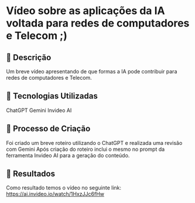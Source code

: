 # Vídeo sobre as aplicações da IA voltada para redes de computadores e Telecom ;)

## 📒 Descrição
Um breve vídeo apresentando de que formas a IA pode contribuir para redes de computadores e Telecom.

## 🤖 Tecnologias Utilizadas
ChatGPT
Gemini
Invideo AI 

## 🧐 Processo de Criação
Foi criado um breve roteiro utilizando o ChatGPT e realizada uma revisão com Gemini
Após criação do roteiro inclui o mesmo no prompt da ferramenta Invideo AI para a geração do conteúdo.

## 🚀 Resultados
Como resultado temos o vídeo no seguinte link:
https://ai.invideo.io/watch/1HxzJJc6fHw 

